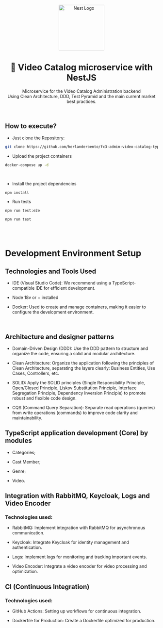 <center>
  <p align="center">
    <img src="https://nestjs.com/img/logo-small.svg" alt="Nest Logo" width="150" />
  </p>  
  <h1 align="center">🚀 Video Catalog microservice with NestJS</h1>
  <p align="center">
   Microservice for the Video Catalog Administration backend<br />Using Clean Architecture, DDD, Test Pyramid and the main current market best practices.
  </p>
</center>
<br />

## How to execute?

- Just clone the Repository:

```sh
git clone https://github.com/herlanderbento/fc3-admin-video-catalog-typescript.git
```

- Upload the project containers
  <br/>

```sh
docker-compose up -d
```

<br/>

- Install the project dependencies

```sh
npm install
```

- Run tests

```sh
npm run test:e2e
```
```sh
npm run test
```

<br/>
<Br/>

# Development Environment Setup

## Technologies and Tools Used

- IDE (Visual Studio Code): We recommend using a TypeScript-compatible IDE for efficient development.

- Node 18v or + installed

- Docker: Used to create and manage containers, making it easier to configure the development environment.

<br />

## Architecture and designer patterns

- Domain-Driven Design (DDD): Use the DDD pattern to structure and organize the code, ensuring a solid and modular architecture.

- Clean Architecture: Organize the application following the principles of Clean Architecture, separating the layers clearly: Business Entities, Use Cases, Controllers, etc.
- SOLID: Apply the SOLID principles (Single Responsibility Principle, Open/Closed Principle, Liskov Substitution Principle, Interface Segregation Principle, Dependency Inversion Principle) to promote robust and flexible code design.
- CQS (Command Query Separation): Separate read operations (queries) from write operations (commands) to improve code clarity and maintainability.

## TypeScript application development (Core) by modules

- Categories;

- Cast Member;
- Genre;
- Video.
  <br />

## Integration with RabbitMQ, Keycloak, Logs and Video Encoder

### Technologies used:

- RabbitMQ: Implement integration with RabbitMQ for asynchronous communication.

- Keycloak: Integrate Keycloak for identity management and authentication.
- Logs: Implement logs for monitoring and tracking important events.
- Video Encoder: Integrate a video encoder for video processing and optimization.

## CI (Continuous Integration)

### Technologies used:

- GitHub Actions: Setting up workflows for continuous integration.

- Dockerfile for Production: Create a Dockerfile optimized for production.

